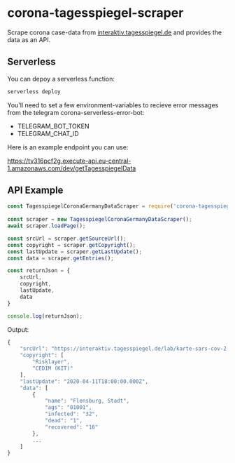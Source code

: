 # corona-tagesspiegel-scraper
Scrape corona case-data from [interaktiv.tagesspiegel.de](https://interaktiv.tagesspiegel.de/lab/karte-sars-cov-2-in-deutschland-landkreise/) and provides the data as an API.

## Serverless

You can depoy a serverless function:

```sh
serverless deploy
```

You'll need to set a few environment-variables to recieve error messages from the telegram corona-serverless-error-bot:

* TELEGRAM_BOT_TOKEN
* TELEGRAM_CHAT_ID

Here is an example endpoint you can use:

https://tv316pcf2g.execute-api.eu-central-1.amazonaws.com/dev/getTagesspiegelData

## API Example

```js
const TagesspiegelCoronaGermanyDataScraper = require('corona-tagesspiegel-scraper');
	
const scraper = new TagesspiegelCoronaGermanyDataScraper();
await scraper.loadPage();

const srcUrl = scraper.getSourceUrl();
const copyright = scraper.getCopyright();
const lastUpdate = scraper.getLastUpdate();
const data = scraper.getEntries();

const returnJson = {
	srcUrl,
	copyright,
	lastUpdate,
	data
}

console.log(returnJson);
```

Output:
```js
{
	"srcUrl": "https://interaktiv.tagesspiegel.de/lab/karte-sars-cov-2-in-deutschland-landkreise/",
	"copyright": [
		"Risklayer",
		"CEDIM (KIT)"
	],
	"lastUpdate": "2020-04-11T18:00:00.000Z",
	"data": [
		{
			"name": "Flensburg, Stadt",
			"ags": "01001",
			"infected": "32",
			"dead": "1",
			"recovered": "16"
		},
		...
	]
}
```